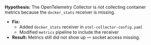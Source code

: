 **Hypothesis:** The OpenTelemetry Collector is not collecting container metrics because the `docker_stats` receiver is missing.
- **Fix:**
  - Added `docker_stats` receiver in `otel-collector-config.yaml`
  - Modified `metrics` pipeline to include the receiver
- **Result:** Metrics still did not show up — socket access missing.

